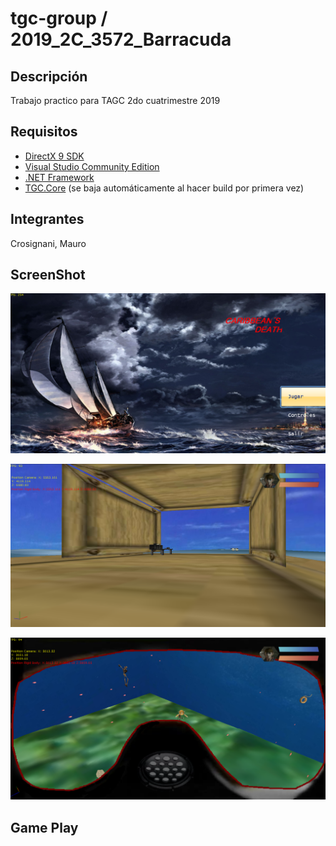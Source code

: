 # tgc-group / 2019_2C_3572_Barracuda

## Descripción
Trabajo practico para TAGC 2do cuatrimestre 2019

## Requisitos
* [DirectX 9 SDK](http://www.microsoft.com/en-us/download/details.aspx?displaylang=en&id=6812)
* [Visual Studio Community Edition](https://www.visualstudio.com/vs/community)
* [.NET Framework](https://www.microsoft.com/net/download/Windows/run)
* [TGC.Core](https://www.nuget.org/packages/TGC.Core/) (se baja automáticamente al hacer build por primera vez)

## Integrantes ##
Crosignani, Mauro

## ScreenShot ##
![Alt text](samples/main.png?raw=true "Main")

![Alt text](samples/boat.png?raw=true "Boat")

![Alt text](samples/water.png?raw=true "Water")

## Game Play ##
